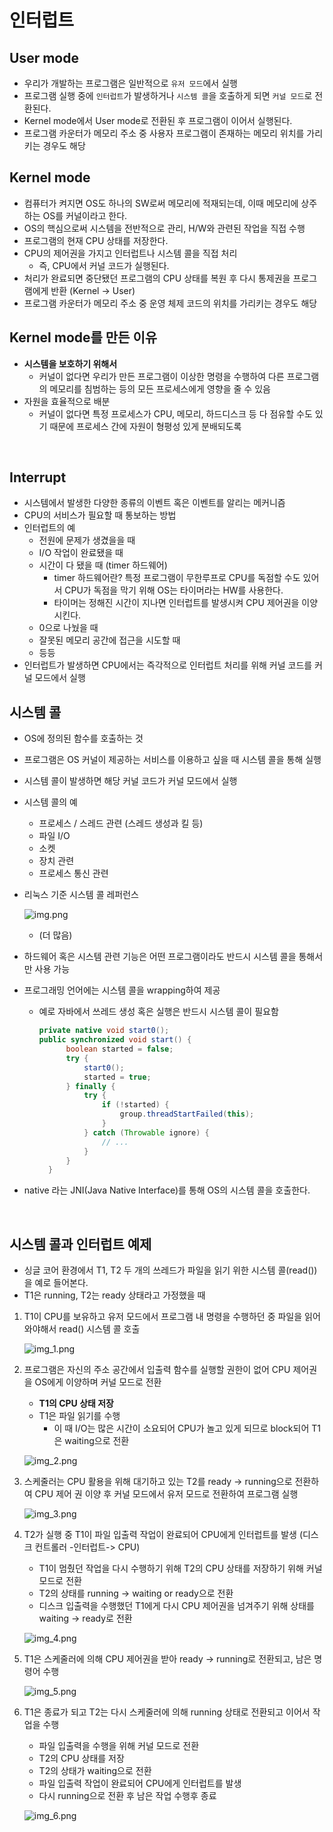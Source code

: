 # 인터럽트
## User mode
- 우리가 개발하는 프로그램은 일반적으로 `유저 모드`에서 실행
- 프로그램 실행 중에 `인터럽트`가 발생하거나 `시스템 콜`을 호출하게 되면 `커널 모드`로 전환된다. 
- Kernel mode에서 User mode로 전환된 후 프로그램이 이어서 실행된다.
- 프로그램 카운터가 메모리 주소 중 사용자 프로그램이 존재하는 메모리 위치를 가리키는 경우도 해당

## Kernel mode
- 컴퓨터가 켜지면 OS도 하나의 SW로써 메모리에 적재되는데, 이때 메모리에 상주하는 OS를 커널이라고 한다.
- OS의 핵심으로써 시스템을 전반적으로 관리, H/W와 관련된 작업을 직접 수행
- 프로그램의 현재 CPU 상태를 저장한다.
- CPU의 제어권을 가지고 인터럽트나 시스템 콜을 직접 처리
  - 즉, CPU에서 커널 코드가 실행된다.
- 처리가 완료되면 중단됐던 프로그램의 CPU 상태를 복원 후 다시 통제권을 프로그램에게 반환 (Kernel -> User)
- 프로그램 카운터가 메모리 주소 중 운영 체제 코드의 위치를 가리키는 경우도 해당

## Kernel mode를 만든 이유
- **시스템을 보호하기 위해서**
  - 커널이 없다면 우리가 만든 프로그램이 이상한 명령을 수행하여 다른 프로그램의 메모리를 침범하는 등의 모든 프로세스에게 영향을 줄 수 있음
- 자원을 효율적으로 배분
  - 커널이 없다면 특정 프로세스가 CPU, 메모리, 하드디스크 등 다 점유할 수도 있기 때문에 프로세스 간에 자원이 형평성 있게 분배되도록

<br>

## Interrupt
- 시스템에서 발생한 다양한 종류의 이벤트 혹은 이벤트를 알리는 메커니즘
- CPU의 서비스가 필요할 때 통보하는 방법
- 인터럽트의 예
  - 전원에 문제가 생겼을을 때
  - I/O 작업이 완료됐을 때
  - 시간이 다 됐을 때 (timer 하드웨어)
    - timer 하드웨어란? 특정 프로그램이 무한루프로 CPU를 독점할 수도 있어서 CPU가 독점을 막기 위해 OS는 타이머라는 HW를 사용한다.
    - 타이머는 정해진 시간이 지나면 인터럽트를 발생시켜 CPU 제어권을 이양시킨다.
  - 0으로 나눴을 때
  - 잘못된 메모리 공간에 접근을 시도할 때
  - 등등
- 인터럽트가 발생하면 CPU에서는 즉각적으로 인터럽트 처리를 위해 커널 코드를 커널 모드에서 실행

## 시스템 콜
- OS에 정의된 함수를 호출하는 것
- 프로그램은 OS 커널이 제공하는 서비스를 이용하고 싶을 때 시스템 콜을 통해 실행
- 시스템 콜이 발생하면 해당 커널 코드가 커널 모드에서 실행
- 시스템 콜의 예
  - 프로세스 / 스레드 관련 (스레드 생성과 킬 등)
  - 파일 I/O
  - 소켓
  - 장치 관련
  - 프로세스 통신 관련
- 리눅스 기준 시스템 콜 레퍼런스

    ![img.png](img/interrupt/img.png)

    - (더 많음)
  
- 하드웨어 혹은 시스템 관련 기능은 어떤 프로그램이라도 반드시 시스템 콜을 통해서만 사용 가능
- 프로그래밍 언어에는 시스템 콜을 wrapping하여 제공
  - 예로 자바에서 쓰레드 생성 혹은 실행은 반드시 시스템 콜이 필요함
      ```java
      private native void start0();
      public synchronized void start() {
            boolean started = false;
            try {
                start0();
                started = true;
            } finally {
                try {
                    if (!started) {
                        group.threadStartFailed(this);
                    }
                } catch (Throwable ignore) {
                    // ...
                }
            }
        }
      ```
- native 라는 JNI(Java Native Interface)를 통해 OS의 시스템 콜을 호출한다.


<br>

## 시스템 콜과 인터럽트 예제
- 싱글 코어 환경에서 T1, T2 두 개의 쓰레드가 파일을 읽기 위한 시스템 콜(read())을 예로 들어본다.
- T1은 running, T2는 ready 상태라고 가정했을 때
1. T1이 CPU를 보유하고 유저 모드에서 프로그램 내 명령을 수행하던 중 파일을 읽어와야해서 read() 시스템 콜 호출

    ![img_1.png](img/interrupt/img_1.png)

2. 프로그램은 자신의 주소 공간에서 입출력 함수를 실행할 권한이 없어 CPU 제어권을 OS에게 이양하며 커널 모드로 전환
   - **T1의 CPU 상태 저장**
   - T1은 파일 읽기를 수행
     - 이 때 I/O는 많은 시간이 소요되어 CPU가 놀고 있게 되므로 block되어 T1은 waiting으로 전환

    ![img_2.png](img/interrupt/img_2.png)

3. 스케줄러는 CPU 활용을 위해 대기하고 있는 T2를 ready -> running으로 전환하여 CPU 제어 권 이양 후 커널 모드에서 유저 모드로 전환하여 프로그램 실행
    
    ![img_3.png](img/interrupt/img_3.png)

4. T2가 실행 중 T1이 파일 입출력 작업이 완료되어 CPU에게 인터럽트를 발생 (디스크 컨트롤러 -인터럽트-> CPU)
    - T1이 멈췄던 작업을 다시 수행하기 위해 T2의 CPU 상태를 저장하기 위해 커널 모드로 전환 
    - T2의 상태를 running -> waiting or ready으로 전환
    - 디스크 입출력을 수행했던 T1에게 다시 CPU 제어권을 넘겨주기 위해 상태를 waiting -> ready로 전환
 
    ![img_4.png](img/interrupt/img_4.png)

5. T1은 스케줄러에 의해 CPU 제어권을 받아 ready -> running로 전환되고, 남은 명령어 수행

    ![img_5.png](img/interrupt/img_5.png)

6. T1은 종료가 되고 T2는 다시 스케줄러에 의해 running 상태로 전환되고 이어서 작업을 수행
    - 파일 입출력을 수행을 위해 커널 모드로 전환
    - T2의 CPU 상태를 저장
    - T2의 상태가 waiting으로 전환
    - 파일 입출력 작업이 완료되어 CPU에게 인터럽트를 발생
    - 다시 running으로 전환 후 남은 작업 수행후 종료

    ![img_6.png](img/interrupt/img_6.png)